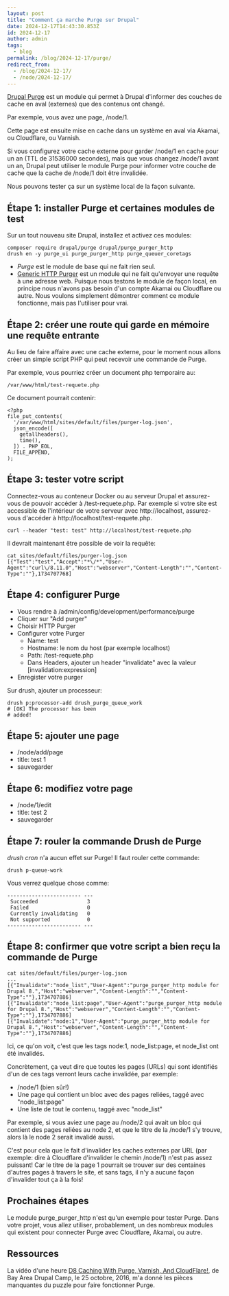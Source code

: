 ```yaml
---
layout: post
title: "Comment ça marche Purge sur Drupal"
date: 2024-12-17T14:43:30.853Z
id: 2024-12-17
author: admin
tags:
  - blog
permalink: /blog/2024-12-17/purge/
redirect_from:
  - /blog/2024-12-17/
  - /node/2024-12-17/
---
```


[Drupal Purge](https://www.drupal.org/project/purge) est un module qui permet à Drupal d'informer des couches de cache en aval (externes) que des contenus ont changé.

Par exemple, vous avez une page, /node/1.

Cette page est ensuite mise en cache dans un système en aval via Akamai, ou Cloudflare, ou Varnish.

Si vous configurez votre cache externe pour garder /node/1 en cache pour un an (TTL de 31536000 secondes), mais que vous changez /node/1 avant un an, Drupal peut utiliser le module Purge pour informer votre couche de cache que la cache de /node/1 doit être invalidée.

Nous pouvons tester ça sur un système local de la façon suivante.

## Étape 1: installer Purge et certaines modules de test

Sur un tout nouveau site Drupal, installez et activez ces modules:

    composer require drupal/purge drupal/purge_purger_http
    drush en -y purge_ui purge_purger_http purge_queuer_coretags

* *Purge* est le module de base qui ne fait rien seul.
* [Generic HTTP Purger](https://www.drupal.org/project/purge_purger_http) est un module qui ne fait qu'envoyer une requête à une adresse web. Puisque nous testons le module de façon local, en principe nous n'avons pas besoin d'un compte Akamai ou Cloudflare ou autre. Nous voulons simplement démontrer comment ce module fonctionne, mais pas l'utiliser pour vrai.

## Étape 2: créer une route qui garde en mémoire une requête entrante

Au lieu de faire affaire avec une cache externe, pour le moment nous allons créer un simple script PHP qui peut recevoir une commande de Purge.

Par exemple, vous pourriez créer un document php temporaire au:

    /var/www/html/test-requete.php

Ce document pourrait contenir:

    <?php
    file_put_contents(
      '/var/www/html/sites/default/files/purger-log.json',
      json_encode([
        getallheaders(),
        time(),
      ]) . PHP_EOL,
      FILE_APPEND,
    );

## Étape 3: tester votre script

Connectez-vous au conteneur Docker ou au serveur Drupal et assurez-vous de pouvoir accéder à /test-requete.php. Par exemple si votre site est accessible de l'intérieur de votre serveur avec http://localhost, assurez-vous d'accéder à http://localhost/test-requete.php.

    curl --header "test: test" http://localhost/test-requete.php

Il devrait maintenant être possible de voir la requête:

    cat sites/default/files/purger-log.json
    [{"Test":"test","Accept":"*\/*","User-Agent":"curl\/8.11.0","Host":"webserver","Content-Length":"","Content-Type":""},1734707768]

## Étape 4: configurer Purge

* Vous rendre à /admin/config/development/performance/purge
* Cliquer sur "Add purger"
* Choisir HTTP Purger
* Configurer votre Purger
  * Name: test
  * Hostname: le nom du host (par exemple localhost)
  * Path: /test-requete.php
  * Dans Headers, ajouter un header "invalidate" avec la valeur [invalidation:expression]
* Enregister votre purger

Sur drush, ajouter un processeur:

    drush p:processor-add drush_purge_queue_work
    # [OK] The processor has been
    # added!

## Étape 5: ajouter une page

* /node/add/page
* title: test 1
* sauvegarder

## Étape 6: modifiez votre page

* /node/1/edit
* title: test 2
* sauvegarder

## Étape 7: rouler la commande Drush de Purge

*drush cron* n'a aucun effet sur Purge! Il faut rouler cette commande:

    drush p-queue-work

Vous verrez quelque chose comme:

    ------------------------ ---
     Succeeded                3
     Failed                   0
     Currently invalidating   0
     Not supported            0
    ------------------------ ---

## Étape 8: confirmer que votre script a bien reçu la commande de Purge

    cat sites/default/files/purger-log.json
    ...
    [{"Invalidate":"node_list","User-Agent":"purge_purger_http module for Drupal 8.","Host":"webserver","Content-Length":"","Content-Type":""},1734707886]
    [{"Invalidate":"node_list:page","User-Agent":"purge_purger_http module for Drupal 8.","Host":"webserver","Content-Length":"","Content-Type":""},1734707886]
    [{"Invalidate":"node:1","User-Agent":"purge_purger_http module for Drupal 8.","Host":"webserver","Content-Length":"","Content-Type":""},1734707886]

Ici, ce qu'on voit, c'est que les tags node:1, node_list:page, et node_list ont été invalidés.

Concrètement, ça veut dire que toutes les pages (URLs) qui sont identifiés d'un de ces tags verront leurs cache invalidée, par exemple:

* /node/1 (bien sûr!)
* Une page qui contient un bloc avec des pages reliées, taggé avec "node_list:page"
* Une liste de tout le contenu, taggé avec "node_list"

Par exemple, si vous aviez une page au /node/2 qui avait un bloc qui contient des pages reliées au node 2, et que le titre de la /node/1 s'y trouve, alors là le node 2 serait invalidé aussi.

C'est pour cela que le fait d'invalider les caches externes par URL (par exemple: dire à Cloudflare d'invalider le chemin /node/1) n'est pas assez puissant! Car le titre de la page 1 pourrait se trouver sur des centaines d'autres pages à travers le site, et sans tags, il n'y a aucune façon d'invalider tout ça à la fois!

## Prochaines étapes

Le module purge_purger_http n'est qu'un exemple pour tester Purge. Dans votre projet, vous allez utiliser, probablement, un des nombreux modules qui existent pour connecter Purge avec Cloudflare, Akamai, ou autre.

## Ressources

La vidéo d'une heure [D8 Caching With Purge, Varnish, And CloudFlare!](https://www.youtube.com/watch?v=2w7aEvsPIoY), de Bay Area Drupal Camp, le 25 octobre, 2016, m'a donné les pièces manquantes du puzzle pour faire fonctionner Purge.
